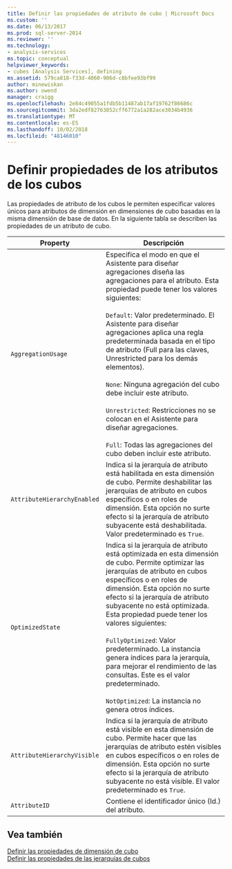 ```yaml
---
title: Definir las propiedades de atributo de cubo | Microsoft Docs
ms.custom: ''
ms.date: 06/13/2017
ms.prod: sql-server-2014
ms.reviewer: ''
ms.technology:
- analysis-services
ms.topic: conceptual
helpviewer_keywords:
- cubes [Analysis Services], defining
ms.assetid: 579ca818-f33d-4060-906d-c8bfee93bf99
author: minewiskan
ms.author: owend
manager: craigg
ms.openlocfilehash: 2e84c49055a1fdb5b11487ab17af19762f86686c
ms.sourcegitcommit: 3da2edf82763852cff6772a1a282ace3034b4936
ms.translationtype: MT
ms.contentlocale: es-ES
ms.lasthandoff: 10/02/2018
ms.locfileid: "48146010"
---
```

# <a name="define-cube-attribute-properties"></a>Definir propiedades de los atributos de los cubos
  Las propiedades de atributo de los cubos le permiten especificar valores únicos para atributos de dimensión en dimensiones de cubo basadas en la misma dimensión de base de datos. En la siguiente tabla se describen las propiedades de un atributo de cubo.  
  
|Property|Descripción|  
|--------------|-----------------|  
|`AggregationUsage`|Especifica el modo en que el Asistente para diseñar agregaciones diseña las agregaciones para el atributo. Esta propiedad puede tener los valores siguientes:<br /><br /> `Default`: Valor predeterminado. El Asistente para diseñar agregaciones aplica una regla predeterminada basada en el tipo de atributo (Full para las claves, Unrestricted para los demás elementos).<br /><br /> `None`: Ninguna agregación del cubo debe incluir este atributo.<br /><br /> `Unrestricted`: Restricciones no se colocan en el Asistente para diseñar agregaciones.<br /><br /> `Full`: Todas las agregaciones del cubo deben incluir este atributo.|  
|`AttributeHierarchyEnabled`|Indica si la jerarquía de atributo está habilitada en esta dimensión de cubo. Permite deshabilitar las jerarquías de atributo en cubos específicos o en roles de dimensión. Esta opción no surte efecto si la jerarquía de atributo subyacente está deshabilitada. Valor predeterminado es `True`.|  
|`OptimizedState`|Indica si la jerarquía de atributo está optimizada en esta dimensión de cubo. Permite optimizar las jerarquías de atributo en cubos específicos o en roles de dimensión. Esta opción no surte efecto si la jerarquía de atributo subyacente no está optimizada. Esta propiedad puede tener los valores siguientes:<br /><br /> `FullyOptimized`: Valor predeterminado. La instancia genera índices para la jerarquía, para mejorar el rendimiento de las consultas. Este es el valor predeterminado.<br /><br /> `NotOptimized`: La instancia no genera otros índices.|  
|`AttributeHierarchyVisible`|Indica si la jerarquía de atributo está visible en esta dimensión de cubo. Permite hacer que las jerarquías de atributo estén visibles en cubos específicos o en roles de dimensión. Esta opción no surte efecto si la jerarquía de atributo subyacente no está visible. El valor predeterminado es `True`.|  
|`AttributeID`|Contiene el identificador único (Id.) del atributo.|  
  
## <a name="see-also"></a>Vea también  
 [Definir las propiedades de dimensión de cubo](define-cube-dimension-properties.md)   
 [Definir las propiedades de las jerarquías de cubos](define-cube-hierarchy-properties.md)  
  
  
